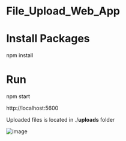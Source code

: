 # File_Upload_Web_App

# Install Packages
npm install

# Run 
npm start

http://localhost:5600

Uploaded files is located in ./**uploads** folder 

![image](https://user-images.githubusercontent.com/67497021/189539257-ff581eed-8ca7-4958-8b89-6297fcad666b.png)

